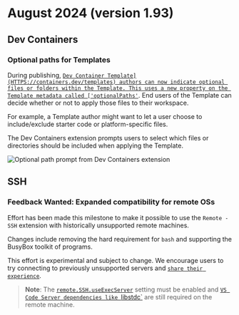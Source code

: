 # August 2024 (version 1.93)

## Dev Containers

### Optional paths for Templates

During publishing, [`Dev Container Template](HTTPS://containers.dev/templates) authors can now indicate optional files or folders within the Template. This uses a new property on the Template metadata called ['optionalPaths'`](HTTPS://github.com/devcontainers/spec/blob/e2d850e48292b19b8beb3575b7e538a7bfdad981/docs/specs/devcontainer-templates.md#the-optionalpaths-property). End users of the Template can decide whether or not to apply those files to their workspace.

For example, a Template author might want to let a user choose to include/exclude starter code or platform-specific files.

The Dev Containers extension prompts users to select which files or directories should be included when applying the Template.

![`Optional path prompt from Dev Containers extension`](images/1_93/optionalPaths.png)

## SSH

### **Feedback Wanted**: Expanded compatibility for remote OSs

Effort has been made this milestone to make it possible to use the `Remote - SSH` extension with historically unsupported remote machines.

Changes include removing the hard requirement for `bash` and supporting the BusyBox toolkit of programs.

This effort is experimental and subject to change.  We encourage users to try connecting to previously unsupported servers and [`share their experience`](HTTPS://github.com/microsoft/vscode-remote-release/issues/new).

> **Note**: The <a href="vscode://settings/remote.SSH.useExecServer" codesetting="true">`remote.SSH.useExecServer`</a> setting must be enabled and [`VS Code Server dependencies like `libstdc`](HTTPS://code.visualstudio.com/docs/remote/linux#_remote-host-container-wsl-linux-prerequisites) are still required on the remote machine.
